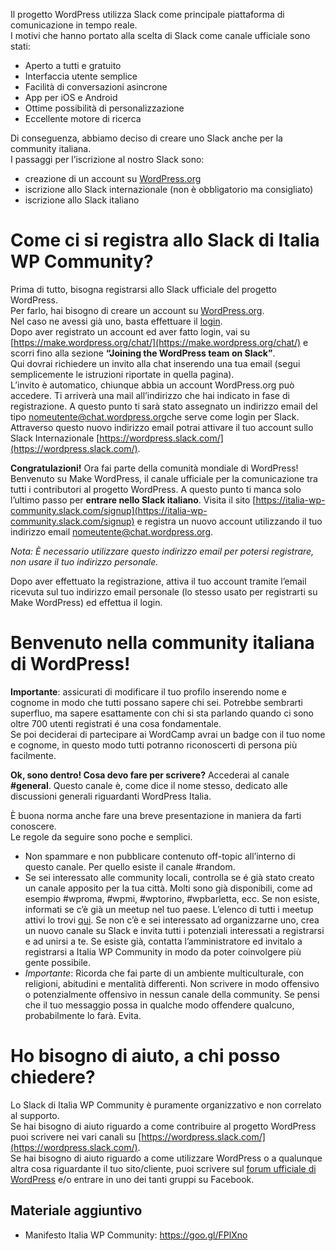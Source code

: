 Il progetto WordPress utilizza Slack come principale piattaforma di comunicazione in tempo reale.  
I motivi che hanno portato alla scelta di Slack come canale ufficiale sono stati:

* Aperto a tutti e gratuito
* Interfaccia utente semplice
* Facilità di conversazioni asincrone
* App per iOS e Android
* Ottime possibilità di personalizzazione
* Eccellente motore di ricerca

Di conseguenza, abbiamo deciso di creare uno Slack anche per la community italiana.  
I passaggi per l’iscrizione al nostro Slack sono:

* creazione 	di un account su [WordPress.org](https://wordpress.org/)
* iscrizione allo Slack internazionale (non è obbligatorio ma consigliato)
* iscrizione	allo Slack italiano

# Come ci si registra allo Slack di Italia WP Community?

Prima di tutto, bisogna registrarsi allo Slack ufficiale del progetto WordPress.  
Per farlo, hai bisogno di creare un account su [WordPress.org](https://wordpress.org/).  
Nel caso ne avessi già uno, basta effettuare il [login](https://login.wordpress.org/).  
Dopo aver registrato un account ed aver fatto login, vai su [https://make.wordpress.org/chat/](https://make.wordpress.org/chat/) e scorri fino alla sezione **“Joining the WordPress team on Slack”**.  
Qui dovrai richiedere un invito alla chat inserendo una tua email (segui semplicemente le istruzioni riportate in quella pagina).  
L’invito è automatico, chiunque abbia un account WordPress.org può accedere. Ti arriverà una mail all’indirizzo che hai indicato in fase di registrazione. A questo punto ti sarà stato assegnato un indirizzo email del tipo nomeutente@chat.wordpress.org​ che serve come login per Slack.
Attraverso questo nuovo indirizzo email potrai attivare il tuo account sullo Slack Internazionale [https://wordpress.slack.com/](https://wordpress.slack.com/).

**Congratulazioni!**
Ora fai parte della comunità mondiale di WordPress​! Benvenuto su Make WordPress, il canale ufficiale per la comunicazione tra tutti i contributori al progetto WordPress.
A questo punto ti manca solo l’ultimo passo per <span COLOR="#ff0000">**entrare nello Slack italiano**</span>.
Visita il sito [https://italia-wp-community.slack.com/signup](https://italia-wp-community.slack.com/signup) e registra un nuovo account utilizzando il tuo indirizzo email nomeutente@chat.wordpress.org.

*Nota: È necessario utilizzare questo indirizzo email per potersi registrare, non usare il tuo indirizzo personale.*

Dopo aver effettuato la registrazione, attiva il tuo account tramite l’email ricevuta sul tuo indirizzo email personale (lo stesso usato per registrarti su ​Make WordPress) ed effettua il login.

# Benvenuto nella community italiana di WordPress!

**Importante**:
​assicurati di modificare il tuo profilo inserendo nome e cognome in modo che tutti possano sapere chi sei. Potrebbe sembrarti superfluo, ma sapere esattamente con chi si sta parlando quando ci sono oltre 700 utenti registrati é una cosa fondamentale.  
Se poi deciderai di partecipare ai WordCamp avrai un badge con il tuo nome e cognome, in questo modo tutti potranno riconoscerti di persona più facilmente.

**Ok, sono dentro! Cosa devo fare per scrivere?**
Accederai al canale **#general**.​ Questo canale è, come dice il nome stesso, dedicato alle discussioni generali riguardanti WordPress Italia.   

È buona norma anche fare una breve presentazione in maniera da farti conoscere.  
Le regole da seguire sono poche e semplici.

* Non spammare e non pubblicare contenuto off-topic all’interno di questo canale. Per quello esiste il canale #random​.
* Se sei interessato alle community locali, controlla se é già stato creato un canale apposito per la tua città. Molti sono già disponibili, come ad esempio #wproma​, #wpmi​, #wptorino​, 	#wpbarletta​, ecc. Se non esiste, informati se c’è già un meetup nel tuo paese. L’elenco di tutti i meetup attivi lo trovi [qui](https://it.wordpress.org/meetup/). Se non c’è e sei interessato ad organizzarne uno, crea un nuovo canale su Slack e invita tutti i potenziali interessati a registrarsi e ad unirsi a te. Se esiste già, contatta l’amministratore ed invitalo a registrarsi a Italia WP Community in modo da poter coinvolgere più gente possibile.
* *Importante*​: 	Ricorda che fai parte di un ambiente multiculturale, con religioni, abitudini e mentalità differenti. Non scrivere in modo offensivo o 	potenzialmente offensivo in nessun canale della community. Se pensi che il tuo messaggio possa in qualche modo offendere qualcuno, probabilmente lo farà. Evita.

# Ho bisogno di aiuto, a chi posso chiedere?

Lo Slack di Italia WP Community è puramente organizzativo e non correlato al supporto.  
Se hai bisogno di aiuto riguardo a come contribuire al progetto WordPress puoi scrivere nei vari canali su [https://wordpress.slack.com/](https://wordpress.slack.com/).  
Se hai bisogno di aiuto riguardo a come utilizzare WordPress o a qualunque altra cosa riguardante il tuo sito/cliente, puoi scrivere sul [forum ufficiale di WordPress](https://it.wordpress.org/support/) e/o entrare in uno dei tanti gruppi su Facebook.

## Materiale aggiuntivo 
* Manifesto	Italia WP Community: https://goo.gl/FPlXno
